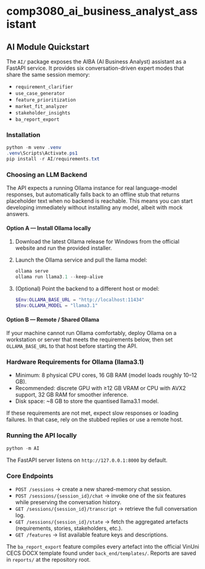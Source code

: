 # comp3080_ai_business_analyst_assistant

## AI Module Quickstart

The `AI/` package exposes the AIBA (AI Business Analyst) assistant as a FastAPI
service. It provides six conversation-driven expert modes that share the same
session memory:

- `requirement_clarifier`
- `use_case_generator`
- `feature_prioritization`
- `market_fit_analyzer`
- `stakeholder_insights`
- `ba_report_export`

### Installation

```powershell
python -m venv .venv
.venv\Scripts\Activate.ps1
pip install -r AI/requirements.txt
```

### Choosing an LLM Backend

The API expects a running Ollama instance for real language-model responses,
but automatically falls back to an offline stub that returns placeholder text
when no backend is reachable. This means you can start developing immediately
without installing any model, albeit with mock answers.

#### Option A — Install Ollama locally

1. Download the latest Ollama release for Windows from the official website and
   run the provided installer.
2. Launch the Ollama service and pull the llama model:

    ```powershell
    ollama serve
    ollama run llama3.1 --keep-alive
    ```

3. (Optional) Point the backend to a different host or model:

    ```powershell
    $Env:OLLAMA_BASE_URL = "http://localhost:11434"
    $Env:OLLAMA_MODEL = "llama3.1"
    ```

#### Option B — Remote / Shared Ollama

If your machine cannot run Ollama comfortably, deploy Ollama on a workstation
or server that meets the requirements below, then set `OLLAMA_BASE_URL` to that
host before starting the API.

### Hardware Requirements for Ollama (llama3.1)

- Minimum: 8 physical CPU cores, 16 GB RAM (model loads roughly 10–12 GB).
- Recommended: discrete GPU with ≥12 GB VRAM or CPU with AVX2 support, 32 GB RAM
  for smoother inference.
- Disk space: ~8 GB to store the quantised llama3.1 model.

If these requirements are not met, expect slow responses or loading failures.
In that case, rely on the stubbed replies or use a remote host.

### Running the API locally

```powershell
python -m AI
```

The FastAPI server listens on `http://127.0.0.1:8000` by default.

### Core Endpoints

- `POST /sessions` → create a new shared-memory chat session.
- `POST /sessions/{session_id}/chat` → invoke one of the six features while
  preserving the conversation history.
- `GET /sessions/{session_id}/transcript` → retrieve the full conversation log.
- `GET /sessions/{session_id}/state` → fetch the aggregated artefacts (requirements,
  stories, stakeholders, etc.).
- `GET /features` → list available feature keys and descriptions.

The `ba_report_export` feature compiles every artefact into the official VinUni
CECS DOCX template found under `back_end/templates/`. Reports are saved in
`reports/` at the repository root.
